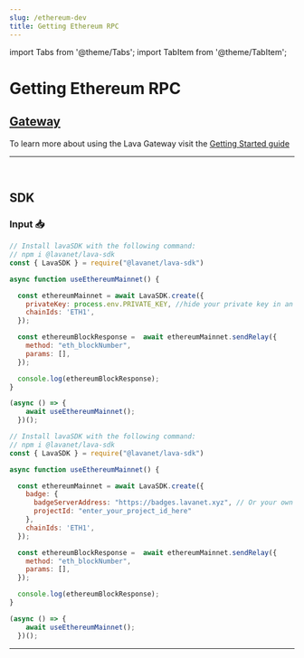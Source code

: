 ```yaml
---
slug: /ethereum-dev
title: Getting Ethereum RPC
---
```


import Tabs from '@theme/Tabs';
import TabItem from '@theme/TabItem';

# Getting Ethereum RPC

## [Gateway](https://gateway.lavanet.xyz/?utm_source=ethereum-dev&utm_medium=docs&utm_campaign=docs-to-gateway)

To learn more about using the Lava Gateway visit the [Getting Started guide](https://docs.lavanet.xyz/gateway-getting-started?utm_source=ethereum-dev&utm_medium=docs&utm_campaign=docs-to-docs)

<hr />
<br />

## SDK

### Input 📥

<Tabs>
<TabItem value="backend" label="BackEnd">

```jsx
// Install lavaSDK with the following command:
// npm i @lavanet/lava-sdk
const { LavaSDK } = require("@lavanet/lava-sdk")

async function useEthereumMainnet() {

  const ethereumMainnet = await LavaSDK.create({
    privateKey: process.env.PRIVATE_KEY, //hide your private key in an environmental variable
    chainIds: 'ETH1',
  });

  const ethereumBlockResponse =  await ethereumMainnet.sendRelay({
    method: "eth_blockNumber",
    params: [],
  });

  console.log(ethereumBlockResponse);
}

(async () => {
    await useEthereumMainnet();
  })();
```

</TabItem>
<TabItem value="frontend" label="FrontEnd">

```jsx
// Install lavaSDK with the following command:
// npm i @lavanet/lava-sdk
const { LavaSDK } = require("@lavanet/lava-sdk")

async function useEthereumMainnet() {

  const ethereumMainnet = await LavaSDK.create({
    badge: {
      badgeServerAddress: "https://badges.lavanet.xyz", // Or your own Badge-Server URL 
      projectId: "enter_your_project_id_here" 
    },    
    chainIds: 'ETH1',
  });

  const ethereumBlockResponse =  await ethereumMainnet.sendRelay({
    method: "eth_blockNumber",
    params: [],
  });

  console.log(ethereumBlockResponse);
}

(async () => {
    await useEthereumMainnet();
  })();
```
</TabItem>
</Tabs>

<hr />